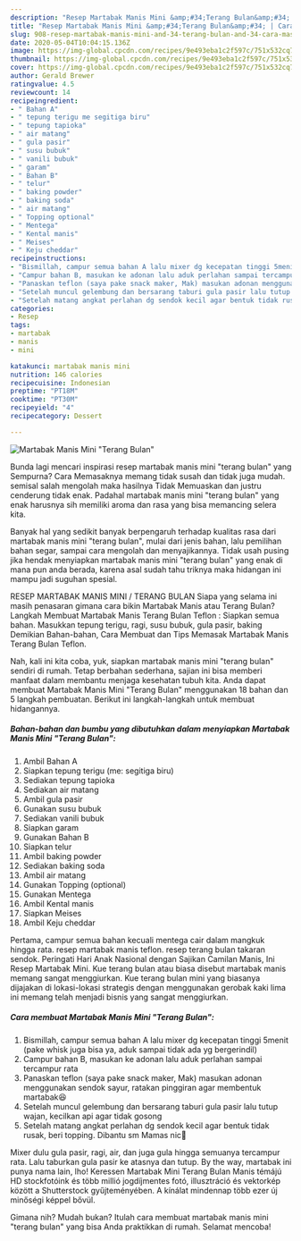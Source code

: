 ```yaml
---
description: "Resep Martabak Manis Mini &amp;#34;Terang Bulan&amp;#34; | Cara Masak Martabak Manis Mini &amp;#34;Terang Bulan&amp;#34; Yang Bikin Ngiler"
title: "Resep Martabak Manis Mini &amp;#34;Terang Bulan&amp;#34; | Cara Masak Martabak Manis Mini &amp;#34;Terang Bulan&amp;#34; Yang Bikin Ngiler"
slug: 908-resep-martabak-manis-mini-and-34-terang-bulan-and-34-cara-masak-martabak-manis-mini-and-34-terang-bulan-and-34-yang-bikin-ngiler
date: 2020-05-04T10:04:15.136Z
image: https://img-global.cpcdn.com/recipes/9e493eba1c2f597c/751x532cq70/martabak-manis-mini-terang-bulan-foto-resep-utama.jpg
thumbnail: https://img-global.cpcdn.com/recipes/9e493eba1c2f597c/751x532cq70/martabak-manis-mini-terang-bulan-foto-resep-utama.jpg
cover: https://img-global.cpcdn.com/recipes/9e493eba1c2f597c/751x532cq70/martabak-manis-mini-terang-bulan-foto-resep-utama.jpg
author: Gerald Brewer
ratingvalue: 4.5
reviewcount: 14
recipeingredient:
- " Bahan A"
- " tepung terigu me segitiga biru"
- " tepung tapioka"
- " air matang"
- " gula pasir"
- " susu bubuk"
- " vanili bubuk"
- " garam"
- " Bahan B"
- " telur"
- " baking powder"
- " baking soda"
- " air matang"
- " Topping optional"
- " Mentega"
- " Kental manis"
- " Meises"
- " Keju cheddar"
recipeinstructions:
- "Bismillah, campur semua bahan A lalu mixer dg kecepatan tinggi 5menit (pake whisk juga bisa ya, aduk sampai tidak ada yg bergerindil)"
- "Campur bahan B, masukan ke adonan lalu aduk perlahan sampai tercampur rata"
- "Panaskan teflon (saya pake snack maker, Mak) masukan adonan menggunakan sendok sayur, ratakan pinggiran agar membentuk martabak😆"
- "Setelah muncul gelembung dan bersarang taburi gula pasir lalu tutup wajan, kecilkan api agar tidak gosong"
- "Setelah matang angkat perlahan dg sendok kecil agar bentuk tidak rusak, beri topping. Dibantu sm Mamas nic🤗"
categories:
- Resep
tags:
- martabak
- manis
- mini

katakunci: martabak manis mini 
nutrition: 146 calories
recipecuisine: Indonesian
preptime: "PT18M"
cooktime: "PT30M"
recipeyield: "4"
recipecategory: Dessert

---
```



![Martabak Manis Mini &#34;Terang Bulan&#34;](https://img-global.cpcdn.com/recipes/9e493eba1c2f597c/751x532cq70/martabak-manis-mini-terang-bulan-foto-resep-utama.jpg)

Bunda lagi mencari inspirasi resep martabak manis mini &#34;terang bulan&#34; yang Sempurna? Cara Memasaknya memang tidak susah dan tidak juga mudah. semisal salah mengolah maka hasilnya Tidak Memuaskan dan justru cenderung tidak enak. Padahal martabak manis mini &#34;terang bulan&#34; yang enak harusnya sih memiliki aroma dan rasa yang bisa memancing selera kita.

Banyak hal yang sedikit banyak berpengaruh terhadap kualitas rasa dari martabak manis mini &#34;terang bulan&#34;, mulai dari jenis bahan, lalu pemilihan bahan segar, sampai cara mengolah dan menyajikannya. Tidak usah pusing jika hendak menyiapkan martabak manis mini &#34;terang bulan&#34; yang enak di mana pun anda berada, karena asal sudah tahu triknya maka hidangan ini mampu jadi suguhan spesial.

RESEP MARTABAK MANIS MINI / TERANG BULAN Siapa yang selama ini masih penasaran gimana cara bikin Martabak Manis atau Terang Bulan? Langkah Membuat Martabak Manis Terang Bulan Teflon : Siapkan semua bahan. Masukkan tepung terigu, ragi, susu bubuk, gula pasir, baking Demikian Bahan-bahan, Cara Membuat dan Tips Memasak Martabak Manis Terang Bulan Teflon.


Nah, kali ini kita coba, yuk, siapkan martabak manis mini &#34;terang bulan&#34; sendiri di rumah. Tetap berbahan sederhana, sajian ini bisa memberi manfaat dalam membantu menjaga kesehatan tubuh kita. Anda dapat membuat Martabak Manis Mini &#34;Terang Bulan&#34; menggunakan 18 bahan dan 5 langkah pembuatan. Berikut ini langkah-langkah untuk membuat hidangannya.

<!--inarticleads1-->

##### Bahan-bahan dan bumbu yang dibutuhkan dalam menyiapkan Martabak Manis Mini &#34;Terang Bulan&#34;:

1. Ambil  Bahan A
1. Siapkan  tepung terigu (me: segitiga biru)
1. Sediakan  tepung tapioka
1. Sediakan  air matang
1. Ambil  gula pasir
1. Gunakan  susu bubuk
1. Sediakan  vanili bubuk
1. Siapkan  garam
1. Gunakan  Bahan B
1. Siapkan  telur
1. Ambil  baking powder
1. Sediakan  baking soda
1. Ambil  air matang
1. Gunakan  Topping (optional)
1. Gunakan  Mentega
1. Ambil  Kental manis
1. Siapkan  Meises
1. Ambil  Keju cheddar


Pertama, campur semua bahan kecuali mentega cair dalam mangkuk hingga rata. resep martabak manis teflon. resep terang bulan takaran sendok. Peringati Hari Anak Nasional dengan Sajikan Camilan Manis, Ini Resep Martabak Mini. Kue terang bulan atau biasa disebut martabak manis memang sangat menggiurkan. Kue terang bulan mini yang biasanya dijajakan di lokasi-lokasi strategis dengan menggunakan gerobak kaki lima ini memang telah menjadi bisnis yang sangat menggiurkan. 

<!--inarticleads2-->

##### Cara membuat Martabak Manis Mini &#34;Terang Bulan&#34;:

1. Bismillah, campur semua bahan A lalu mixer dg kecepatan tinggi 5menit (pake whisk juga bisa ya, aduk sampai tidak ada yg bergerindil)
1. Campur bahan B, masukan ke adonan lalu aduk perlahan sampai tercampur rata
1. Panaskan teflon (saya pake snack maker, Mak) masukan adonan menggunakan sendok sayur, ratakan pinggiran agar membentuk martabak😆
1. Setelah muncul gelembung dan bersarang taburi gula pasir lalu tutup wajan, kecilkan api agar tidak gosong
1. Setelah matang angkat perlahan dg sendok kecil agar bentuk tidak rusak, beri topping. Dibantu sm Mamas nic🤗


Mixer dulu gula pasir, ragi, air, dan juga gula hingga semuanya tercampur rata. Lalu taburkan gula pasir ke atasnya dan tutup. By the way, martabak ini punya nama lain, lho! Keressen Martabak Mini Terang Bulan Manis témájú HD stockfotóink és több millió jogdíjmentes fotó, illusztráció és vektorkép között a Shutterstock gyűjteményében. A kínálat mindennap több ezer új minőségi képpel bővül. 

Gimana nih? Mudah bukan? Itulah cara membuat martabak manis mini &#34;terang bulan&#34; yang bisa Anda praktikkan di rumah. Selamat mencoba!
